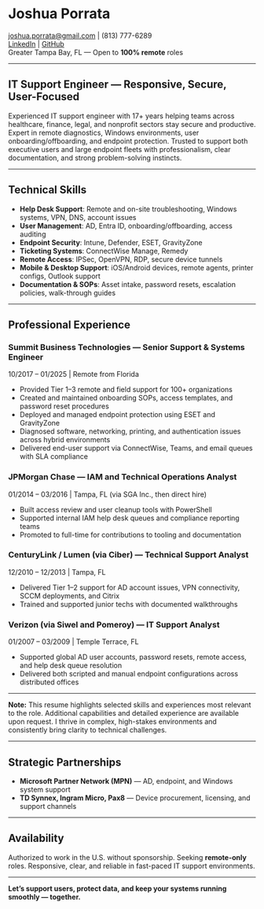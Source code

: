 # Joshua Porrata

[joshua.porrata@gmail.com](mailto:joshua.porrata@gmail.com) | (813) 777-6289  
[LinkedIn](https://www.linkedin.com/in/joshua-p-8a2a3424/) | [GitHub](https://github.com/geekonamotorcycle/markdown-resumes)  
Greater Tampa Bay, FL — Open to **100% remote** roles

---

## IT Support Engineer — Responsive, Secure, User-Focused

Experienced IT support engineer with 17+ years helping teams across healthcare, finance, legal, and nonprofit sectors stay secure and productive. Expert in remote diagnostics, Windows environments, user onboarding/offboarding, and endpoint protection. Trusted to support both executive users and large endpoint fleets with professionalism, clear documentation, and strong problem-solving instincts.

---

## Technical Skills

- **Help Desk Support**: Remote and on-site troubleshooting, Windows systems, VPN, DNS, account issues
- **User Management**: AD, Entra ID, onboarding/offboarding, access auditing
- **Endpoint Security**: Intune, Defender, ESET, GravityZone
- **Ticketing Systems**: ConnectWise Manage, Remedy
- **Remote Access**: IPSec, OpenVPN, RDP, secure device tunnels
- **Mobile & Desktop Support**: iOS/Android devices, remote agents, printer configs, Outlook support
- **Documentation & SOPs**: Asset intake, password resets, escalation policies, walk-through guides

---

## Professional Experience

### Summit Business Technologies — Senior Support & Systems Engineer

10/2017 – 01/2025 | Remote from Florida

- Provided Tier 1–3 remote and field support for 100+ organizations
- Created and maintained onboarding SOPs, access templates, and password reset procedures
- Deployed and managed endpoint protection using ESET and GravityZone
- Diagnosed software, networking, printing, and authentication issues across hybrid environments
- Delivered end-user support via ConnectWise, Teams, and email queues with SLA compliance

### JPMorgan Chase — IAM and Technical Operations Analyst

01/2014 – 03/2016 | Tampa, FL (via SGA Inc., then direct hire)

- Built access review and user cleanup tools with PowerShell
- Supported internal IAM help desk queues and compliance reporting teams
- Promoted to full-time for contributions to tooling and documentation

### CenturyLink / Lumen (via Ciber) — Technical Support Analyst

12/2010 – 12/2013 | Tampa, FL

- Delivered Tier 1–2 support for AD account issues, VPN connectivity, SCCM deployments, and Citrix
- Trained and supported junior techs with documented walkthroughs

### Verizon (via Siwel and Pomeroy) — IT Support Analyst

01/2007 – 03/2009 | Temple Terrace, FL

- Supported global AD user accounts, password resets, remote access, and help desk queue resolution
- Delivered both scripted and manual endpoint configurations across distributed offices

---

**Note:** This resume highlights selected skills and experiences most relevant to the role. Additional capabilities and detailed experience are available upon request. I thrive in complex, high-stakes environments and consistently bring clarity to technical challenges.

---

## Strategic Partnerships

- **Microsoft Partner Network (MPN)** — AD, endpoint, and Windows system support
- **TD Synnex, Ingram Micro, Pax8** — Device procurement, licensing, and support channels

---

## Availability

Authorized to work in the U.S. without sponsorship. Seeking **remote-only** roles. Responsive, clear, and reliable in fast-paced IT support environments.

---

**Let’s support users, protect data, and keep your systems running smoothly — together.**
